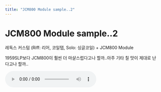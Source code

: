 ```yaml
---
title: "JCM800 Module sample..2"
---
```

# JCM800 Module sample..2

레독스 커스텀 (Riff: 리어, 코일탭, Solo: 싱글코일) + JCM800 Module

1959SLP보다 JCM800이 훨씬 더 마샬스럽다고나 할까..아주 기타 칠 맛이 제대로 난다고나 할까..

![audio](5598e2780f8ca1d9da22d4b0fb7f7585.mp3)


